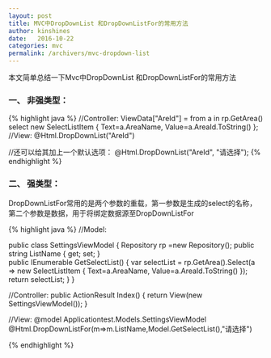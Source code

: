 ```yaml
---
layout: post
title: MVC中DropDownList 和DropDownListFor的常用方法
author: kinshines
date:   2016-10-22
categories: mvc
permalink: /archivers/mvc-dropdown-list
---
```


<p class="lead">本文简单总结一下Mvc中DropDownList 和DropDownListFor的常用方法</p>

### 一、 非强类型：
{% highlight java %}
//Controller:
ViewData["AreId"] = from a in rp.GetArea()
                               select new SelectListItem { 
                               Text=a.AreaName,
                               Value=a.AreaId.ToString()
                               };
//View:
@Html.DropDownList("AreId")

//还可以给其加上一个默认选项：
@Html.DropDownList("AreId", "请选择");
{% endhighlight %}

### 二、 强类型：
DropDownListFor常用的是两个参数的重载，第一参数是生成的select的名称，第二个参数是数据，用于将绑定数据源至DropDownListFor

{% highlight java %}
//Model:

   public class SettingsViewModel
   {
       Repository rp =new Repository();
       public string ListName { get; set; }  
       public  IEnumerable<SelectListItem> GetSelectList()
       {
               var selectList = rp.GetArea().Select(a => new SelectListItem { 
                               Text=a.AreaName,
                               Value=a.AreaId.ToString()
                               });
               return selectList;
           }
       }

//Controller:
       public ActionResult Index()
       {
           return View(new SettingsViewModel());
       }

//View:
@model Applicationtest.Models.SettingsViewModel
@Html.DropDownListFor(m=>m.ListName,Model.GetSelectList(),"请选择")

{% endhighlight %}
